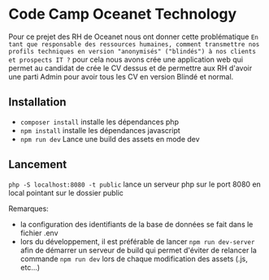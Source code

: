 # Code Camp Oceanet Technology

Pour ce prejet des RH de Oceanet nous ont donner cette problématique ``En tant que responsable des ressources humaines, comment transmettre nos profils techniques en version "anonymisés" ("blindés") à nos clients et prospects IT ?`` pour cela nous avons crée une application web qui permet au candidat de crée le CV dessus et de permettre aux RH d'avoir une parti Admin pour avoir tous les CV en version Blindé et normal.

## Installation

- ``composer install``  installe les dépendances php
- ``npm install``  installe les dépendances javascript
- ``npm run dev`` Lance une build des assets en mode dev

## Lancement 

``php -S localhost:8080 -t public`` lance un serveur php sur le port 8080 en local pointant sur le dossier public

Remarques:

- la configuration des identifiants de la base de données se fait dans le fichier .env
- lors du développement, il est préférable de lancer `npm run dev-server` afin de démarrer un serveur de build qui permet d'éviter de relancer la commande `npm run dev` lors de chaque modification des assets (.js, etc...)

